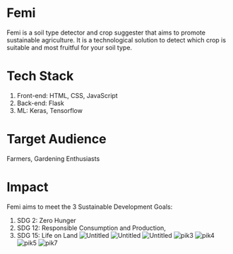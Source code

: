 # Femi
Femi is a soil type detector and crop suggester that aims to promote sustainable agriculture. It is a technological solution to detect which crop is suitable and most fruitful for your soil type. 

# Tech Stack
1) Front-end: HTML, CSS, JavaScript
2) Back-end: Flask
3) ML: Keras, Tensorflow

# Target Audience
Farmers, Gardening Enthusiasts

# Impact
Femi aims to meet the 3 Sustainable Development Goals:

1) SDG 2: Zero Hunger 
2) SDG 12: Responsible Consumption and Production, 
3) SDG 15: Life on Land
![Untitled](https://github.com/kalpanagarg9224/Femi/assets/85828838/149a0086-e4d4-4e78-97a8-f5a7634752f5)
![Untitled](https://github.com/kalpanagarg9224/Femi/assets/85828838/685fe02f-152b-44bd-b341-c0f7ec47ed0f)
![Untitled](https://github.com/kalpanagarg9224/Femi/assets/85828838/1e3d8f34-d749-4d78-b9c7-b707649ec65c)
![pik3](https://github.com/kalpanagarg9224/Femi/assets/85828838/3f888796-f630-4414-950e-355f4d321527)
![pik4](https://github.com/kalpanagarg9224/Femi/assets/85828838/9d54e345-8f0c-4bc2-bf8d-dc2bb43a02b8)
![pik5](https://github.com/kalpanagarg9224/Femi/assets/85828838/6ea67d46-a7b5-4736-b25b-93c0a1583f08)
![pik7](https://github.com/kalpanagarg9224/Femi/assets/85828838/a1ef514f-b94d-434d-99bf-8be54a31394c)
